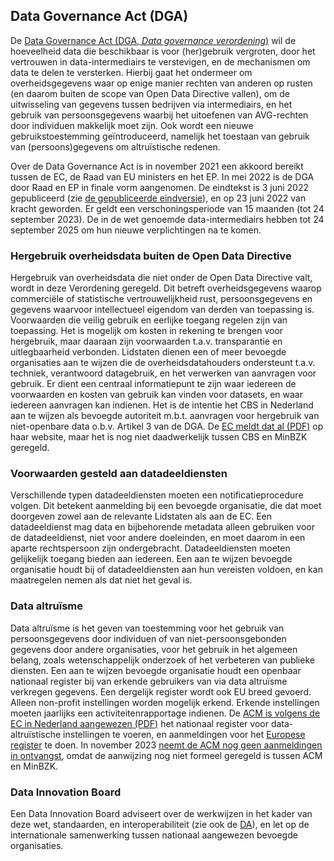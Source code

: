 ## Data Governance Act (DGA)

De [Data Governance Act (DGA, *Data governance verordening*)](https://eur-lex.europa.eu/legal-content/EN-NL/TXT/?fromTab=ALL&from=NL&uri=CELEX%3A52020PC0767) wil de hoeveelheid data die beschikbaar is voor (her)gebruik vergroten, door het vertrouwen in data-intermediairs te verstevigen, en de mechanismen om data te delen te versterken. Hierbij gaat het ondermeer om overheidsgegevens waar op enige manier rechten van anderen op rusten (en daarom buiten de scope van Open Data Directive vallen), om de uitwisseling van gegevens tussen bedrijven via intermediairs, en het gebruik van persoonsgegevens waarbij het uitoefenen van AVG-rechten door individuen makkelijk moet zijn. Ook wordt een nieuwe gebruikstoestemming geïntroduceerd, namelijk het toestaan van gebruik van (persoons)gegevens om altruïstische redenen. 

Over de Data Governance Act is in november 2021 een akkoord bereikt tussen de EC, de Raad van EU ministers en het EP. In mei 2022 is de DGA door Raad en EP in finale vorm aangenomen. De eindtekst is 3 juni 2022 gepubliceerd (zie [de gepubliceerde eindversie](https://eur-lex.europa.eu/legal-content/EN/TXT/?uri=CELEX%3A32022R0868&qid=1663571763405)), en op 23 juni 2022 van kracht geworden. Er geldt een verschoningsperiode van 15 maanden (tot 24 september 2023). De in de wet genoemde data-intermediairs hebben tot 24 september 2025 om hun nieuwe verplichtingen na te komen.

### Hergebruik overheidsdata buiten de Open Data Directive
Hergebruik van overheidsdata die niet onder de Open Data Directive valt, wordt in deze Verordening geregeld. Dit betreft overheidsgegevens waarop commerciële of statistische vertrouwelijkheid rust, persoonsgegevens en gegevens waarvoor intellectueel eigendom van derden van toepassing is. Voorwaarden die veilig gebruik en eerlijke toegang regelen zijn van toepassing. Het is mogelijk om kosten in rekening te brengen voor hergebruik, maar daaraan zijn voorwaarden t.a.v. transparantie en uitlegbaarheid verbonden. Lidstaten dienen een of meer bevoegde organisaties aan te wijzen die de overheidsdatahouders ondersteunt t.a.v. techniek, verantwoord datagebruik, en het verwerken van aanvragen voor gebruik. Er dient een centraal informatiepunt te zijn waar iedereen de voorwaarden en kosten van gebruik kan vinden voor datasets, en waar iedereen aanvragen kan indienen. Het is de intentie het CBS in Nederland aan te wijzen als bevoegde autoriteit m.b.t. aanvragen voor hergebruik van niet-openbare data o.b.v. Artikel 3 van de DGA. De [EC meldt dat al (PDF)](https://ec.europa.eu/newsroom/dae/redirection/document/98966) op haar website, maar het is nog niet daadwerkelijk tussen CBS en MinBZK geregeld.

### Voorwaarden gesteld aan datadeeldiensten
Verschillende typen datadeeldiensten moeten een notificatieprocedure volgen. Dit betekent aanmelding bij een bevoegde organisatie, die dat moet doorgeven zowel aan de relevante Lidstaten als aan de EC. Een datadeeldienst mag data en bijbehorende metadata alleen gebruiken voor de datadeeldienst, niet voor andere doeleinden, en moet daarom in een aparte rechtspersoon zijn ondergebracht. Datadeeldiensten moeten gelijkelijk toegang bieden aan iedereen. Een aan te wijzen bevoegde organisatie houdt bij of datadeeldiensten aan hun vereisten voldoen, en kan maatregelen nemen als dat niet het geval is.

### Data altruïsme
Data altruïsme is het geven van toestemming voor het gebruik van persoonsgegevens door individuen of van niet-persoonsgebonden gegevens door andere organisaties, voor het gebruik in het algemeen belang, zoals wetenschappelijk onderzoek of het verbeteren van publieke diensten. Een aan te wijzen bevoegde organisatie houdt een openbaar nationaal register bij van erkende gebruikers van via data altruïsme verkregen gegevens. Een dergelijk register wordt ook EU breed gevoerd. Alleen non-profit instellingen worden mogelijk erkend. Erkende instellingen moeten jaarlijks een activiteitenrapportage indienen.
De [ACM is volgens de EC in Nederland aangewezen (PDF)](https://ec.europa.eu/newsroom/dae/redirection/document/98966) het nationaal register voor data-altruïstische instellingen te voeren, en aanmeldingen voor het [Europese register](https://digital-strategy.ec.europa.eu/en/policies/data-altruism-organisations) te doen. In november 2023 [neemt de ACM nog geen aanmeldingen in ontvangst](https://www.acm.nl/nl/online-platforms/datadiensten/data-altruistische-organisaties), omdat de aanwijzing nog niet formeel geregeld is tussen ACM en MinBZK.

### Data Innovation Board
Een Data Innovation Board adviseert over de werkwijzen in het kader van deze wet, standaarden, en interoperabiliteit (zie ook de [DA](#data-act-da)), en let op de internationale samenwerking tussen nationaal aangewezen bevoegde organisaties. 

